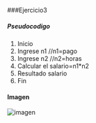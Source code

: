###Ejercicio3

##### Pseudocodigo

1. Inicio
2. Ingrese n1   //n1=pago
3. Ingrese n2   //n2=horas
4. Calcular el salario=n1*n2
5. Resultado salario
6. Fin

#### Imagen

![imagen](http://i68.tinypic.com/21bj69h.jpg)